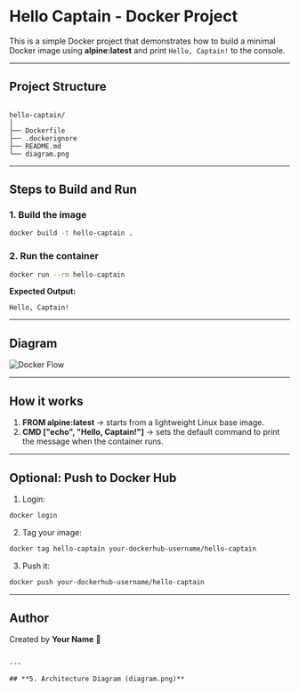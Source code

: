 
# Hello Captain - Docker Project

This is a simple Docker project that demonstrates how to build a minimal Docker image using **alpine:latest** and print `Hello, Captain!` to the console.

---

## Project Structure
```

hello-captain/
│
├── Dockerfile
├── .dockerignore
├── README.md
└── diagram.png

````

---

## Steps to Build and Run

### 1. Build the image
```bash
docker build -t hello-captain .
````

### 2. Run the container

```bash
docker run --rm hello-captain
```

**Expected Output:**

```
Hello, Captain!
```

---

## Diagram

![Docker Flow](diagram.png)

---

## How it works

1. **FROM alpine\:latest** → starts from a lightweight Linux base image.
2. **CMD \["echo", "Hello, Captain!"]** → sets the default command to print the message when the container runs.

---

## Optional: Push to Docker Hub

1. Login:

```bash
docker login
```

2. Tag your image:

```bash
docker tag hello-captain your-dockerhub-username/hello-captain
```

3. Push it:

```bash
docker push your-dockerhub-username/hello-captain
```

---

## Author

Created by **Your Name** 🚀

```

---

## **5. Architecture Diagram (diagram.png)**
